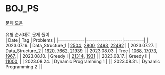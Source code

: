 # BOJ_PS
<a href="https://github.com/tony9402/baekjoon">문제 모음<a/> <br/><br/>
유형 순서대로 문제 풀이<br/>
| Date        | Tag              | Problems | 
|-------------|------------------|----------|
| 2023.07.16. | Data_Structure_1 | <a href="https://hnnynh.notion.site/2504-03300862835d4c57b40e614035d29896?pvs=4" target="_blank">2504</a>, <a href="https://hnnynh.notion.site/2800-b339ab639e0b42d6af6dbffc7f6f4646?pvs=4" target="_blank">2800</a>, <a href="https://hnnynh.notion.site/2493-6cb75d2a391e4905b9b05ce18e03329f?pvs=4" target="_blank">2493</a>, <a href="https://hnnynh.notion.site/22942-8bbf57c3bc7d493a8082a87903188653?pvs=4" target="_blank">22492</a>  |
| 2023.07.27. | Data_Structure_2 | <a href="https://hnnynh.notion.site/1620-956313dfb8ab46bfb3d8a0910da8b486?pvs=4" target="_blank">1620</a>, <a href="https://hnnynh.notion.site/7662-863c6ff0502b4123915a4704609bb489?pvs=4" target="_blank">7662</a>, <a href="https://hnnynh.notion.site/21939-Version-1-943c1b9c89d944c9b633c0fb1ce55337?pvs=4" target="_blank">21939</a>  |
| 2023.08.03. | Tree | <a href="https://hnnynh.notion.site/1068-61e2f4b113f14f66ac3648205ac6de6c?pvs=4" target="_blank">1068</a>, <a href="https://hnnynh.notion.site/17073-7b8e4b354d1f4bb0bd7a9a8d82e3470a?pvs=4" target="_blank">17073</a>, <a href="https://hnnynh.notion.site/1967-d6af03dce95c45b3b371cd6759f9e893?pvs=4" target="_blank">1967</a>,      |
| 2023.08.10. | Greedy I | <a href="https://hnnynh.notion.site/21314-7c23fb1889df48cb8439da1479a9d92c?pvs=4" target="_blank">21314</a>, <a href="https://hnnynh.notion.site/1931-d0afacd7eb64434ba96a3c6dec23516a?pvs=4" target="_blank">1931</a> |
| 2023.08.17. | Greedy II | <a href="https://hnnynh.notion.site/11000-202dcc5e8f1341d48df8b68248c74bab?pvs=4" target="_blank">11000</a>,  |
| 2023.08.24. | Dynamic Programming 1 | |
| 2023.08.31. | Dynamic Programming 2 | |